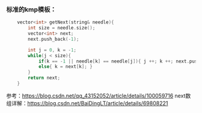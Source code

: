 ### 标准的kmp模板：  
```c++
    vector<int> getNext(string& needle){
        int size = needle.size();
        vector<int> next;
        next.push_back(-1);

        int j = 0, k = -1;
        while(j < size){
            if(k == -1 || needle[k] == needle[j]){ j ++; k ++; next.push_back(k); }//next的前两个元素为-1，0
            else{ k = next[k]; }
        }
        return next;
    }
```

参考：https://blog.csdn.net/qq_43152052/article/details/100059716
next数组详解：https://blog.csdn.net/BaiDingLT/article/details/69808221